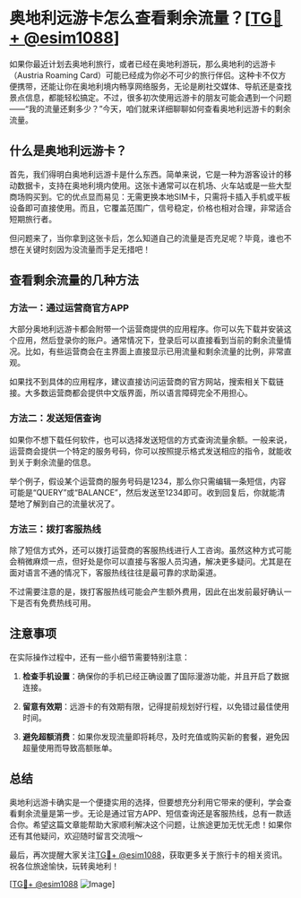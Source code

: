 # 奥地利远游卡怎么查看剩余流量？[[TG💪+ @esim1088](https://t.me/s/esim1088)]

如果你最近计划去奥地利旅行，或者已经在奥地利游玩，那么奥地利的远游卡（Austria Roaming Card）可能已经成为你必不可少的旅行伴侣。这种卡不仅方便携带，还能让你在奥地利境内畅享网络服务，无论是刷社交媒体、导航还是查找景点信息，都能轻松搞定。不过，很多初次使用远游卡的朋友可能会遇到一个问题——“我的流量还剩多少？”今天，咱们就来详细聊聊如何查看奥地利远游卡的剩余流量。

## 什么是奥地利远游卡？

首先，我们得明白奥地利远游卡是什么东西。简单来说，它是一种为游客设计的移动数据卡，支持在奥地利境内使用。这张卡通常可以在机场、火车站或是一些大型商场购买到。它的优点显而易见：无需更换本地SIM卡，只需将卡插入手机或平板设备即可直接使用。而且，它覆盖范围广，信号稳定，价格也相对合理，非常适合短期旅行者。

但问题来了，当你拿到这张卡后，怎么知道自己的流量是否充足呢？毕竟，谁也不想在关键时刻因为没流量而手足无措吧！

## 查看剩余流量的几种方法

### 方法一：通过运营商官方APP

大部分奥地利远游卡都会附带一个运营商提供的应用程序。你可以先下载并安装这个应用，然后登录你的账户。通常情况下，登录后可以直接看到当前的剩余流量情况。比如，有些运营商会在主界面上直接显示已用流量和剩余流量的比例，非常直观。

如果找不到具体的应用程序，建议直接访问运营商的官方网站，搜索相关下载链接。大多数运营商都会提供中文版界面，所以语言障碍完全不用担心。

### 方法二：发送短信查询

如果你不想下载任何软件，也可以选择发送短信的方式查询流量余额。一般来说，运营商会提供一个特定的服务号码，你可以按照提示格式发送相应的指令，就能收到关于剩余流量的信息。

举个例子，假设某个运营商的服务号码是1234，那么你只需编辑一条短信，内容可能是“QUERY”或“BALANCE”，然后发送至1234即可。收到回复后，你就能清楚地了解到自己的流量状况了。

### 方法三：拨打客服热线

除了短信方式外，还可以拨打运营商的客服热线进行人工咨询。虽然这种方式可能会稍微麻烦一点，但好处是你可以直接与客服人员沟通，解决更多疑问。尤其是在面对语言不通的情况下，客服热线往往是最可靠的求助渠道。

不过需要注意的是，拨打客服热线可能会产生额外费用，因此在出发前最好确认一下是否有免费热线可用。

## 注意事项

在实际操作过程中，还有一些小细节需要特别注意：

1. **检查手机设置**：确保你的手机已经正确设置了国际漫游功能，并且开启了数据连接。
   
2. **留意有效期**：远游卡的有效期有限，记得提前规划好行程，以免错过最佳使用时间。

3. **避免超额消费**：如果你发现流量即将耗尽，及时充值或购买新的套餐，避免因超量使用而导致高额账单。

## 总结

奥地利远游卡确实是一个便捷实用的选择，但要想充分利用它带来的便利，学会查看剩余流量是第一步。无论是通过官方APP、短信查询还是客服热线，总有一款适合你。希望这篇文章能帮助大家顺利解决这个问题，让旅途更加无忧无虑！如果你还有其他疑问，欢迎随时留言交流哦～

最后，再次提醒大家关注[TG💪+ @esim1088](https://t.me/s/esim1088)，获取更多关于旅行卡的相关资讯。祝各位旅途愉快，玩转奥地利！

[[TG💪+ @esim1088](https://t.me/s/esim1088) ![Image](https://i.postimg.cc/4NQfJmqS/Snipaste-2025-05-13-00-14-12.png)]
